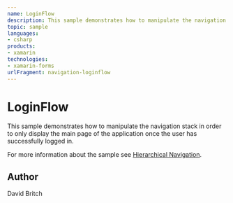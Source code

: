 ```yaml
---
name: LoginFlow
description: This sample demonstrates how to manipulate the navigation stack in order to only display the main page of the application once the user has successfully logged in.
topic: sample
languages:
- csharp
products:
- xamarin
technologies:
- xamarin-forms
urlFragment: navigation-loginflow
---
```

LoginFlow
=========

This sample demonstrates how to manipulate the navigation stack in order to only display the main page of the application once the user has successfully logged in.

For more information about the sample see [Hierarchical Navigation](http://developer.xamarin.com/guides/cross-platform/xamarin-forms/user-interface/navigation/hierarchical/).

Author
------

David Britch
